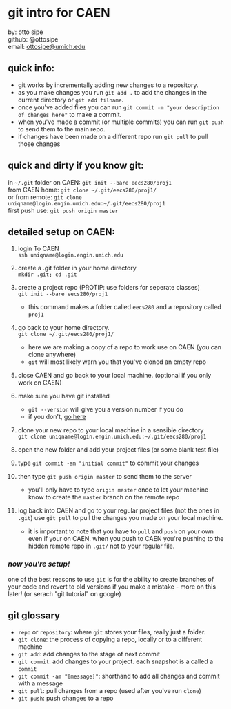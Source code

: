 # git intro for CAEN 

by: otto sipe  
github: @ottosipe     
email: ottosipe@umich.edu  

## quick info:  

* git works by incrementally adding new changes to a repository. 
* as you make changes you run `git add .` to add the changes in the current directory or `git add filname`. 
* once you've added files you can run `git commit -m "your description of changes here"` to make a commit. 
* when you've made a commit (or multiple commits) you can run `git push` to send them to the main repo.
* if changes have been made on a different repo run `git pull` to pull those changes

## quick and dirty if you know git:
in `~/.git` folder on CAEN: `git init --bare eecs280/proj1`  
from CAEN home: `git clone ~/.git/eecs280/proj1/`  
or from remote: `git clone uniqname@login.engin.umich.edu:~/.git/eecs280/proj1`  
first push use: `git push origin master`

## detailed setup on CAEN:

1. login To CAEN  
	`ssh uniqname@login.engin.umich.edu`
2. create a .git folder in your home directory  
	`mkdir .git; cd .git`  
3. create a project repo (PROTIP: use folders for seperate classes)  
	`git init --bare eecs280/proj1`  
	* this command makes a folder called `eecs280` and a repository called `proj1`  
4. go back to your home directory.  
	`git clone ~/.git/eecs280/proj1/`  
	* here we are making a copy of a repo to work use on CAEN (you can clone anywhere)
	* `git` will most likely warn you that you've cloned an empty repo
5. close CAEN and go back to your local machine. (optional if you only work on CAEN)
6. make sure you have git installed  
	* `git --version` will give you a version number if you do
	* if you don't, [go here](http://git-scm.com/)
6. clone your new repo to your local machine in a sensible directory  
	`git clone uniqname@login.engin.umich.edu:~/.git/eecs280/proj1`
7. open the new folder and add your project files (or some blank test file)
8. type `git commit -am "initial commit"` to commit your changes
9. then type `git push origin master` to send them to the server
	* you'll only have to type `origin master` once to let your machine know to create the `master` branch on the remote repo
10. log back into CAEN and go to your regular project files (not the ones in `.git`) use `git pull` to pull the changes you made on your local machine.

	* it is important to note that you have to `pull` and `push` on your own even if your on CAEN. when you push to CAEN you're pushing to the hidden remote repo in `.git/` not to your regular file.


### *now you're setup!*

one of the best reasons to use `git` is for the ability to create branches of your code and revert to old versions if you make a mistake - more on this later! (or serach "git tutorial" on google)

## git glossary
* `repo` or `repository`: where `git` stores your files, really just a folder.
* `git clone`: the process of copying a repo, locally or to a different machine
* `git add`: add changes to the stage of next commit
* `git commit`: add changes to your project. each snapshot is a called a `commit`
* `git commit -am "[message]"`: shorthand to add all changes and commit with a message
* `git pull`: pull changes from a repo (used after you've run `clone`)
* `git push`: push changes to a repo
